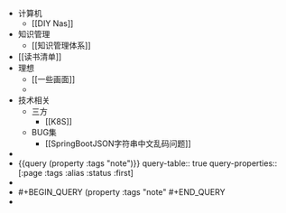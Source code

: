 - 计算机
	- [[DIY Nas]]
- 知识管理
	- [[知识管理体系]]
- [[读书清单]]
- 理想
	- [[一些画面]]
	-
- 技术相关
	- 三方
		- [[K8S]]
	- BUG集
		- [[SpringBootJSON字符串中文乱码问题]]
-
- {{query (property :tags "note")}}
  query-table:: true
  query-properties:: [:page :tags :alias :status :first]
-
- #+BEGIN_QUERY
    (property :tags "note"
  #+END_QUERY
-